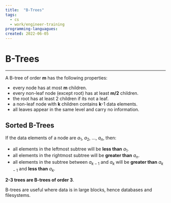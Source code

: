 ```yaml
---
title:  "B-Trees"
tags:
  - cs
  - work/engineer-training
programming-languagues:
created: 2022-06-05
---
```

# B-Trees
---
A B-tree of order **m** has the following properties:
- every node has at most **m** children.
- every non-leaf node (except root) has at least **m/2** children.
- the root has at least 2 children if its not a leaf.
- a non-leaf node with **k** children contains **k**-1 data elements.
- all leaves appear in the same level and carry no information.

## Sorted B-Trees
If the data elements of a node are $a_1$, $a_2$, ..., $a_n$, then:
* all elements in the leftmost subtree will be **less than** $a_1$.
* all elements in the rightmost subtree will be **greater than** $a_n$.
* all elements in the subtree between $a_{k-1}$ and $a_k$ will be **greater than** $a_{k-1}$ and **less than** $a_k$.

**2-3 trees are B-trees of order 3**.

B-trees are useful where data is in large blocks, hence databases and filesystems.